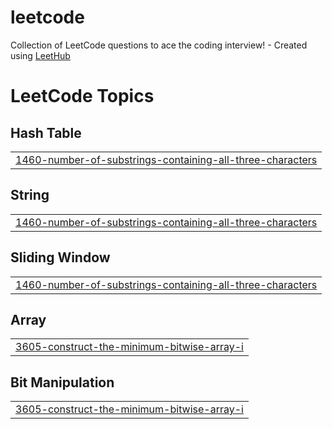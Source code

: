 # leetcode
Collection of LeetCode questions to ace the coding interview! - Created using [LeetHub](https://github.com/QasimWani/LeetHub)

<!---LeetCode Topics Start-->
# LeetCode Topics
## Hash Table
|  |
| ------- |
| [1460-number-of-substrings-containing-all-three-characters](https://github.com/justnotanu/leetcode/tree/master/1460-number-of-substrings-containing-all-three-characters) |
## String
|  |
| ------- |
| [1460-number-of-substrings-containing-all-three-characters](https://github.com/justnotanu/leetcode/tree/master/1460-number-of-substrings-containing-all-three-characters) |
## Sliding Window
|  |
| ------- |
| [1460-number-of-substrings-containing-all-three-characters](https://github.com/justnotanu/leetcode/tree/master/1460-number-of-substrings-containing-all-three-characters) |
## Array
|  |
| ------- |
| [3605-construct-the-minimum-bitwise-array-i](https://github.com/justnotanu/leetcode/tree/master/3605-construct-the-minimum-bitwise-array-i) |
## Bit Manipulation
|  |
| ------- |
| [3605-construct-the-minimum-bitwise-array-i](https://github.com/justnotanu/leetcode/tree/master/3605-construct-the-minimum-bitwise-array-i) |
<!---LeetCode Topics End-->